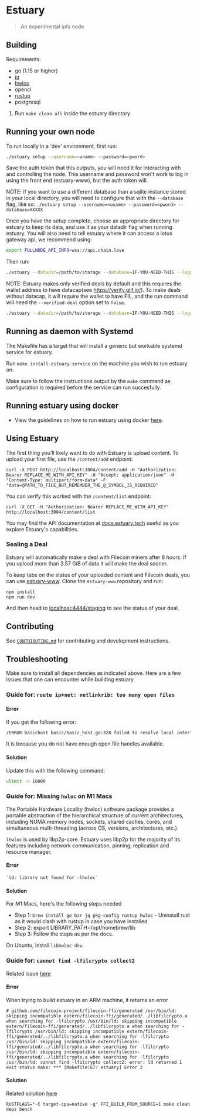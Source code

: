# Estuary

> An experimental ipfs node

## Building

Requirements:

- go (1.15 or higher)
- [jq](https://stedolan.github.io/jq/)
- [hwloc](https://www.open-mpi.org/projects/hwloc/)
- opencl
- [rustup](https://rustup.rs/)
- postgresql

1. Run `make clean all` inside the estuary directory

## Running your own node

To run locally in a 'dev' environment, first run:

```sh
./estuary setup --username=<uname> --password=<pword>
```

Save the auth token that this outputs, you will need it for interacting with
and controlling the node. This username and password won't work to log in using the front end (estuary-www), but the auth token will.

NOTE: if you want to use a different database than a sqlite instance stored in your local directory, you will need to configure that with the `--database` flag, like so: `./estuary setup --username=<uname> --password=<pword> --database=XXXXX`

Once you have the setup complete, choose an appropriate directory for estuary to keep its data, and use it as your datadir flag when running estuary.
You will also need to tell estuary where it can access a lotus gateway api, we recommend using:

```sh
export FULLNODE_API_INFO=wss://api.chain.love
```

Then run:

```sh
./estuary --datadir=/path/to/storage --database=IF-YOU-NEED-THIS --logging
```

NOTE: Estuary makes only verified deals by default and this requires the wallet address to have datacap(see https://verify.glif.io/). To make deals without datacap, it will require the wallet to have FIL, and the run command will need the `--verified-deal` option set to `false`.

```sh
./estuary --datadir=/path/to/storage --database=IF-YOU-NEED-THIS --logging --verified-deal=false
```

## Running as daemon with Systemd

The Makefile has a target that will install a generic but workable systemd service for estuary.

Run `make install-estuary-service` on the machine you wish to run estuary on.

Make sure to follow the instructions output by the `make` command as configuration is required before the service can run succesfully.

## Running estuary using docker

- View the guidelines on how to run estuary using docker [here](https://github.com/application-research/estuary-docker).

## Using Estuary

The first thing you'll likely want to do with Estuary is upload content. To upload your first file, use the `/content/add`
endpoint:

```
curl -X POST http://localhost:3004/content/add -H "Authorization: Bearer REPLACE_ME_WITH_API_KEY" -H "Accept: application/json" -H "Content-Type: multipart/form-data" -F "data=@PATH_TO_FILE_BUT_REMEMBER_THE_@_SYMBOL_IS_REQUIRED"
```

You can verify this worked with the `/content/list` endpoint:

```
curl -X GET -H "Authorization: Bearer REPLACE_ME_WITH_API_KEY" http://localhost:3004/content/list
```

You may find the API documentation at [docs.estuary.tech](https://docs.estuary.tech/) useful as you explore Estuary's capabilities.

### Sealing a Deal

Estuary will automatically make a deal with Filecoin miners after 8 hours. If you upload more than 3.57 GiB of data
it will make the deal sooner.

To keep tabs on the status of your uploaded content and Filecoin deals, you can use [estuary-www](https://github.com/application-research/estuary-www).
Clone the `estuary-www` repository and run:

```
npm install
npm run dev
```

And then head to [localhost:4444/staging](http://localhost:4444/staging) to see the status of your deal.

## Contributing

See [`CONTRIBUTING.md`](CONTRIBUTING.md) for contributing and development instructions.

## Troubleshooting

Make sure to install all dependencies as indicated above. Here are a few issues that one can encounter while building estuary

### Guide for: `route ip+net: netlinkrib: too many open files`

#### Error

If you get the following error:

```sh
/ERROR basichost basic/basic_host.go:328 failed to resolve local interface addresses {"error": "route ip+net: netlinkrib: too many open files"}
```

It is because you do not have enough open file handles available.

#### Solution

Update this with the following command:

```sh
ulimit -n 10000
```

### Guide for: Missing `hwloc` on M1 Macs

The Portable Hardware Locality (hwloc) software package provides a portable abstraction of the hierarchical structure of current architectures, including NUMA memory nodes, sockets, shared caches, cores, and simultaneous multi-threading (across OS, versions, architectures, etc.).

`lhwloc` is used by libp2p-core. Estuary uses libp2p for the majority of its features including network communication, pinning, replication and resource manager.

#### Error

```
`ld: library not found for -lhwloc`
```

#### Solution

For M1 Macs, here's the following steps needed

- Step 1: `brew install go bzr jq pkg-config rustup hwloc` - Uninstall rust as it would clash with rustup in case you have installed.
- Step 2: export LIBRARY_PATH=/opt/homebrew/lib
- Step 3: Follow the steps as per the docs.

On Ubuntu, install `libhwloc-dev`.

### Guide for: `cannot find -lfilcrypto collect2`

Related issue [here](https://github.com/application-research/estuary/issues/71)

#### Error

When trying to build estuary in an ARM machine, it returns an error

```
# github.com/filecoin-project/filecoin-ffi/generated /usr/bin/ld: skipping incompatible extern/filecoin-ffi/generated/../libfilcrypto.a when searching for -lfilcrypto /usr/bin/ld: skipping incompatible extern/filecoin-ffi/generated/../libfilcrypto.a when searching for -lfilcrypto /usr/bin/ld: skipping incompatible extern/filecoin-ffi/generated/../libfilcrypto.a when searching for -lfilcrypto /usr/bin/ld: skipping incompatible extern/filecoin-ffi/generated/../libfilcrypto.a when searching for -lfilcrypto /usr/bin/ld: skipping incompatible extern/filecoin-ffi/generated/../libfilcrypto.a when searching for -lfilcrypto /usr/bin/ld: cannot find -lfilcrypto collect2: error: ld returned 1 exit status make: *** [Makefile:67: estuary] Error 2
```

#### Solution

Related solution [here](https://github.com/filecoin-project/lotus/issues/1779#issuecomment-629932097)

```
RUSTFLAGS="-C target-cpu=native -g" FFI_BUILD_FROM_SOURCE=1 make clean deps bench
```
